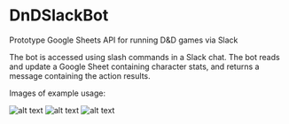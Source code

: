 # DnDSlackBot
Prototype Google Sheets API for running D&amp;D games via Slack

The bot is accessed using slash commands in a Slack chat. The bot reads and update a Google Sheet containing character stats, and returns a message containing the action results. 

Images of example usage:

![alt text](https://i.ibb.co/NN7pdrF/image0-1.png)
![alt text](https://i.ibb.co/j4gdxGP/image0.png)
![alt text](https://i.ibb.co/dcvW7Sb/image1.png)



